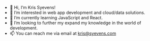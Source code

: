 - 👋 Hi, I’m Kris Syevens!
- 👀 I’m interested in web app development and cloud/data solutions.
- 🌱 I’m currently learning JavaScript and React.
- 💞️ I’m looking to further my expand my knowledge in the world of development.
- 📫 You can reach me via email at kris@syevens.com

<!---
Kris-Syevens/Kris-Syevens is a ✨ special ✨ repository because its `README.md` (this file) appears on your GitHub profile.
You can click the Preview link to take a look at your changes.
--->
